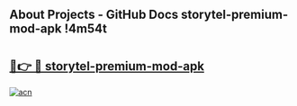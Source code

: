 ## About Projects - GitHub Docs storytel-premium-mod-apk !4m54t

# <h2><a href="https://andorid.site?title=storytel-premium-mod-apk&ref=19M">🔗👉 🔴 storytel-premium-mod-apk</a></h2>

[![acn](https://github.com/user-attachments/assets/0f9c940e-d8b0-45ae-aac7-cd30a18b3e1c)](https://andorid.site?title=storytel-premium-mod-apk&ref=19M)
